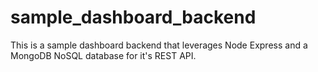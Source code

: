 # sample_dashboard_backend

This is a sample dashboard backend that leverages Node Express and a MongoDB NoSQL database for it's REST API.